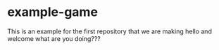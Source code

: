 # example-game
This is an example for the first repository that we are making
hello and welcome what are you doing???
